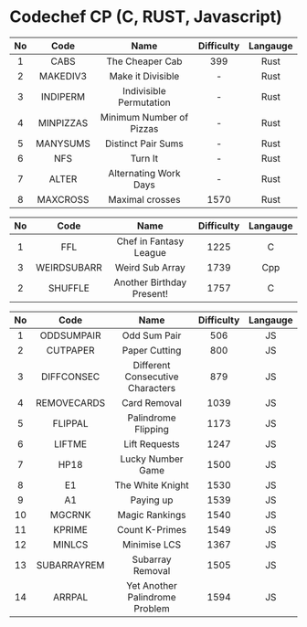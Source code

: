 # Codechef CP (C, RUST, Javascript)

| No  |   Code    |           Name           | Difficulty | Langauge |
| :-: | :-------: | :----------------------: | :--------: | :------: |
|  1  |   CABS    |     The Cheaper Cab      |    399     |   Rust   |
|  2  | MAKEDIV3  |    Make it Divisible     |     -      |   Rust   |
|  3  | INDIPERM  | Indivisible Permutation  |     -      |   Rust   |
|  4  | MINPIZZAS | Minimum Number of Pizzas |     -      |   Rust   |
|  5  | MANYSUMS  |    Distinct Pair Sums    |     -      |   Rust   |
|  6  |    NFS    |         Turn It          |     -      |   Rust   |
|  7  |   ALTER   |  Alternating Work Days   |     -      |   Rust   |
|  8  | MAXCROSS  |     Maximal crosses      |    1570    |   Rust   |

| No  |    Code     |           Name            | Difficulty | Langauge |
| :-: | :---------: | :-----------------------: | :--------: | :------: |
|  1  |     FFL     |  Chef in Fantasy League   |    1225    |    C     |
|  3  | WEIRDSUBARR |      Weird Sub Array      |    1739    |   Cpp    |
|  2  |   SHUFFLE   | Another Birthday Present! |    1757    |    C     |

| No  |    Code     |               Name               | Difficulty | Langauge |
| :-: | :---------: | :------------------------------: | :--------: | :------: |
|  1  | ODDSUMPAIR  |           Odd Sum Pair           |    506     |    JS    |
|  2  |  CUTPAPER   |          Paper Cutting           |    800     |    JS    |
|  3  | DIFFCONSEC  | Different Consecutive Characters |    879     |    JS    |
|  4  | REMOVECARDS |           Card Removal           |    1039    |    JS    |
|  5  |   FLIPPAL   |       Palindrome Flipping        |    1173    |    JS    |
|  6  |   LIFTME    |          Lift Requests           |    1247    |    JS    |
|  7  |    HP18     |        Lucky Number Game         |    1500    |    JS    |
|  8  |     E1      |         The White Knight         |    1530    |    JS    |
|  9  |     A1      |            Paying up             |    1539    |    JS    |
| 10  |   MGCRNK    |          Magic Rankings          |    1540    |    JS    |
| 11  |   KPRIME    |          Count K-Primes          |    1549    |    JS    |
| 12  |   MINLCS    |           Minimise LCS           |    1367    |    JS    |
| 13  | SUBARRAYREM |         Subarray Removal         |    1505    |    JS    |
| 14  |   ARRPAL    |  Yet Another Palindrome Problem  |    1594    |    JS    |

